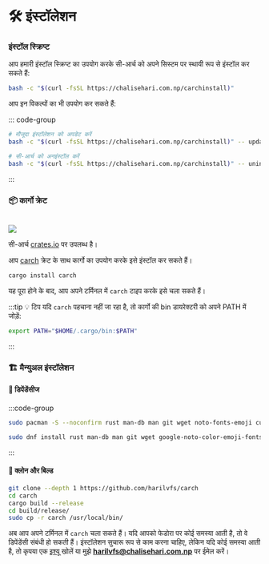 # 🛠️ इंस्टॉलेशन

### इंस्टॉल स्क्रिप्ट

आप हमारी इंस्टॉल स्क्रिप्ट का उपयोग करके सी-आर्च को अपने सिस्टम पर स्थायी रूप से इंस्टॉल कर सकते हैं:

```sh
bash -c "$(curl -fsSL https://chalisehari.com.np/carchinstall)"
```

आप इन विकल्पों का भी उपयोग कर सकते हैं:

::: code-group

```sh [अपडेट]
# मौजूदा इंस्टॉलेशन को अपडेट करें
bash -c "$(curl -fsSL https://chalisehari.com.np/carchinstall)" -- update
```

```sh [अनइंस्टॉल]
# सी-आर्च को अनइंस्टॉल करें
bash -c "$(curl -fsSL https://chalisehari.com.np/carchinstall)" -- uninstall
```
:::

### 📦 कार्गो क्रेट

<br>

<img src="https://img.shields.io/crates/v/carch?style=for-the-badge&logo=rust&color=f5a97f&logoColor=fe640b&labelColor=171b22" >

सी-आर्च [crates.io](https://crates.io/) पर उपलब्ध है।

आप [carch](https://crates.io/crates/carch) क्रेट के साथ कार्गो का उपयोग करके इसे इंस्टॉल कर सकते हैं।

```sh
cargo install carch
```

यह पूरा होने के बाद, आप अपने टर्मिनल में `carch` टाइप करके इसे चला सकते हैं।

:::tip :bulb: टिप
यदि `carch` पहचाना नहीं जा रहा है, तो कार्गो की bin डायरेक्टरी को अपने PATH में जोड़ें:

```sh
export PATH="$HOME/.cargo/bin:$PATH"
```

:::

### 🏗️ मैन्युअल इंस्टॉलेशन

#### 📜 डिपेंडेंसीज

:::code-group

```sh [<i class="devicon-archlinux-plain"></i> आर्च]
sudo pacman -S --noconfirm rust man-db man git wget noto-fonts-emoji curl bash-completion ttf-nerd-fonts-symbols ttf-jetbrains-mono-nerd cargo fzf glibc gcc
```

```sh [<i class="devicon-fedora-plain"></i> फेडोरा]
sudo dnf install rust man-db man git wget google-noto-color-emoji-fonts google-noto-emoji-fonts jetbrains-mono-fonts-all bash-completion-devel curl cargo fzf glibc gcc -y
```
:::

#### 🔧 क्लोन और बिल्ड

```sh
git clone --depth 1 https://github.com/harilvfs/carch
cd carch
cargo build --release
cd build/release/
sudo cp -r carch /usr/local/bin/
```

अब आप अपने टर्मिनल में `carch` चला सकते हैं। यदि आपको फेडोरा पर कोई समस्या आती है, तो वे डिपेंडेंसी संबंधी हो सकती हैं। इंस्टॉलेशन सुचारू रूप से काम करना चाहिए, लेकिन यदि कोई समस्या आती है, तो कृपया एक [इश्यू](https://github.com/harilvfs/carch/issues) खोलें या मुझे **harilvfs@chalisehari.com.np** पर ईमेल करें।